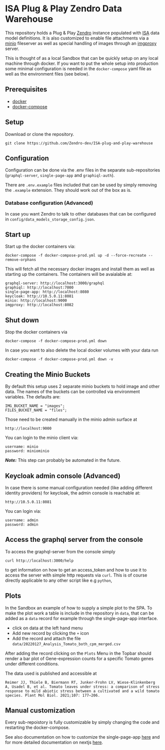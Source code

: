 # ISA Plug & Play Zendro Data Warehouse
This repository holds a Plug & Play [Zendro](https://zendro-dev.github.io/) instance populated with [ISA](https://isa-specs.readthedocs.io/en/latest/isamodel.html) data model definitions. It is also customized to enable file attachments via a [minio](https://min.io/) fileserver as well as special handling of images through an [imgproxy](https://github.com/imgproxy/imgproxy) server.

This is thought of as a local Sandbox that can be quickly setup on any local machine through docker. If you want to put the whole setup into production some minimal configuration is needed in the `docker-compose` yaml file as well as the environment files (see below).

## Prerequisites
- [docker](https://docs.docker.com/get-docker/)
- [docker-compose](https://docs.docker.com/compose/install/)

## Setup

Download or clone the repository.

```
git clone https://github.com/Zendro-dev/ISA-plug-and-play-warehouse
```

## Configuration

Configuration can be done via the .env files in the separate sub-repositories (`graphql-server`, `single-page-app` and `graphiql-auth`).

There are `.env.example` files included that can be used by simply removing the `.example` extension. They should work out of the box as is.

### Database configuration (Advanced)
In case you want Zendro to talk to other databases that can be configured in `config/data_models_storage_config.json`.
## Start up
Start up the docker containers via:

```
docker-compose -f docker-compose-prod.yml up -d --force-recreate --remove-orphans 

```
This will fetch all the necessary docker images and install them as well as starting up the containers. The containers will be avaialable at:

```
graphql-server: http://localhost:3000/graphql
graphiql: http://localhost:7000
single-page-app: http://localhost:8080
keycloak: http://10.5.0.11:8081
minio: http://localhost:9000
imgproxy: http://localhost:8082
```

## Shut down
Stop the docker containers via
```
docker-compose -f docker-compose-prod.yml down
```
In case you want to also delete the local docker volumes with your data run
```
docker-compose -f docker-compose-prod.yml down -v
```

## Creating the Minio Buckets

By default this setup uses 2 separate minio buckets to hold image and other data. The names of the buckets can be controlled via environment variables. The defaults are:
```
IMG_BUCKET_NAME = "images";
FILES_BUCKET_NAME = "files";
```

Those need to be created manually in the minio admin surface at

```
http://localhost:9000
```

You can login to the minio client via:

```
username: minio
password: miniominio
```

_**Note:**_ This step can probably be automated in the future.

## Keycloak admin console (Advanced)

In case there is some manual configuration needed (like adding different identity providers) for keycloak, the admin console is reachable at:
```
http://10.5.0.11:8081
```
You can login via:
```
username: admin
password: admin
```

## Access the graphql server from the console

To access the graphql-server from the console simply
```
curl http://localhost:3000/help
```
to get information on how to get an access_token and how to use it to access the server with simple http requests via `curl`. This is of course directly applicable to any other script like e.g `python`,

## Plots
In the Sandbox an example of how to supply a simple plot to the SPA. To make the plot work a table is include in the repository in `data`, that can be added as a `data` record for example through the single-page-app interface.
- click on data at the left hand menu
- Add new record by clicking the `+` icon
- Add the record and attach the file `data/20220127_Analysis_Tomato_both_cpm_merged.csv`

After adding the record clicking on the `Plots` Menu in the Topbar should render a bar plot of Gene-expression counts for a specific Tomato genes under different conditions.

The data used is published and accessible at
```
Reimer JJ, Thiele B, Biermann RT, Junker-Frohn LV, Wiese-Klinkenberg A, Usadel B, et al. Tomato leaves under stress: a comparison of stress response to mild abiotic stress between a cultivated and a wild tomato species. Plant Mol Biol. 2021;107: 177–206.
```
## Manual customization
Every sub-repoistory is fully customizable by simply changing the code and restarting the docker-compose.

See also documentation on how to customize the single-page-app [here](https://github.com/Zendro-dev/single-page-app#customization) and for more detailed documentation on nextjs [here](https://nextjs.org/docs/getting-started).